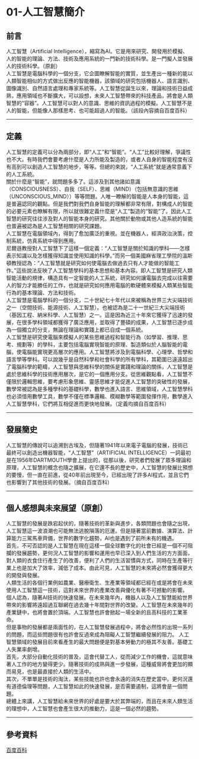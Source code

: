 01-人工智慧簡介
=====
前言
---
  人工智慧（Artificial Intelligence），縮寫為AI。它是用來研究、開發用於模擬、人的智能的理論、方法、技術及應用系統的一門新的技術科學。是一門擬人並發展人的技術科學。（原創）<br>
  人工智慧是電腦科學的一個分支，它企圖瞭解智能的實質，並生產出一種新的能以人類智能相似的方式做出反應的智能機器，該領域的研究包括機器人、語言識別、圖像識別、自然語言處理和專家系統等。人工智慧從誕生以來，理論和技術日益成熟，應用領域也不斷擴大，可以設想，未來人工智慧帶來的科技產品，將會是人類智慧的“容器”。人工智慧可以對人的意識、思維的資訊過程的模擬。人工智慧不是人的智能，但能像人那樣思考、也可能超過人的智能。（該段內容摘自百度百科）<br>
  **********
定義
----
  人工智慧的定義可以分為兩部分，即“人工”和“智能”。“人工”比較好理解，爭議性也不大。有時我們會要考慮什麼是人力所能及製造的，或者人自身的智能程度有沒有高到可以創造人工智慧的地步，等等。但總的來說，“人工系統”就是通常意義下的人工系統。<br>
關於什麼是“智能”，就問題多多了。這涉及到其他諸如意識（CONSCIOUSNESS）、自我（SELF）、思維（MIND）（包括無意識的思維（UNCONSCIOUS_MIND））等等問題。人唯一瞭解的智能是人本身的智能，這是普遍認同的觀點。但是我們對我們自身智能的理解都非常有限，對構成人的智能的必要元素也瞭解有限，所以就很難定義什麼是“人工”製造的“智能”了。因此人工智慧的研究往往涉及對人的智能本身的研究。其他關於動物或其他人造系統的智能也普遍被認為是人工智慧相關的研究課題。<br>
人工智慧在電腦領域內，得到了愈加廣泛的重視。並在機器人，經濟政治決策，控制系統，仿真系統中得到應用。<br>
尼爾遜教授對人工智慧下了這樣一個定義：“人工智慧是關於知識的學科――怎樣表示知識以及怎樣獲得知識並使用知識的科學。”而另一個美國麻省理工學院的溫斯頓教授認為：“人工智慧就是研究如何使電腦去做過去只有人才能做的智能工作。”這些說法反映了人工智慧學科的基本思想和基本內容。即人工智慧是研究人類智能活動的規律，構造具有一定智能的人工系統，研究如何讓電腦去完成以往需要人的智力才能勝任的工作，也就是研究如何應用電腦的軟硬體來模擬人類某些智能行為的基本理論、方法和技術。<br>
人工智慧是電腦學科的一個分支，二十世紀七十年代以來被稱為世界三大尖端技術之一（空間技術、能源技術、人工智慧）。也被認為是二十一世紀三大尖端技術（基因工程、納米科學、人工智慧）之一。這是因為近三十年來它獲得了迅速的發展，在很多學科領域都獲得了廣泛應用，並取得了豐碩的成果，人工智慧已逐步成為一個獨立的分支，無論在理論和實踐上都已自成一個系統。<br>
人工智慧是研究使電腦來模擬人的某些思維過程和智能行為（如學習、推理、思考、規劃等）的學科，主要包括電腦實現智能的原理、製造類似於人腦智能的電腦，使電腦能實現更高層次的應用。人工智慧將涉及到電腦科學、心理學、哲學和語言學等學科。可以說幾乎是自然科學和社會科學的所有學科，其範圍已遠遠超出了電腦科學的範疇，人工智慧與思維科學的關係是實踐和理論的關係，人工智慧是處於思維科學的技術應用層次，是它的一個應用分支。從思維觀點看，人工智慧不僅限於邏輯思維，要考慮形象思維、靈感思維才能促進人工智慧的突破性的發展，數學常被認為是多種學科的基礎科學，數學也進入語言、思維領域，人工智慧學科也必須借用數學工具，數學不僅在標準邏輯、模糊數學等範圍發揮作用，數學進入人工智慧學科，它們將互相促進而更快地發展。（定義均摘自百度百科）<br>
***********
發展簡史
------
人工智慧的傳說可以追溯到古埃及，但隨著1941年以來電子電腦的發展，技術已最終可以創造出機器智能，“人工智慧”（ARTIFICIAL INTELLIGENCE）一詞最初是在1956年DARTMOUTH學會上提出的，從那以後，研究者們發展了眾多理論和原理，人工智慧的概念也隨之擴展，在它還不長的歷史中，人工智慧的發展比預想的要慢，但一直在前進，從40年前出現至今，已經出現了許多AI程式，並且它們也影響到了其他技術的發展。（摘自百度百科）<br>
********
個人感想與未來展望（原創）
-------
人工智慧的發展是跌宕起伏的，隨著技術的革新與進步，各類問題也會隨之出現，人工智慧這一波浪潮也可能無法逃脫隕落的厄運。但是隨著當前數據、演算法、計算能力三駕馬車齊備，世界的數字化趨勢，AI也是遇到了前所未有的機遇。<br>
首先，不可否認的是人工智慧在現在這樣一個全球數字化的社會已經是一個不可阻攔的發展趨勢，更何況人工智慧的影響和運用也早已深入到人們生活的方方面面，對人類的衣食住行產生了的改善，便利了人們的生活習慣與方式，同時在生產等行業上也是加大了效率，減低了成本。由此可見，人工智慧的未來將必然會獲得更大的開發與發展。<br>
人類生活的各個行業例如農業、醫療衛生、生產業等領域都已經在或是將會在未來使用人工智慧這一技術，這對未來世界的產業改善與優化有著不可撼動的影響。<br>
個人認為，隨著AI技術的快速發展。在未來幾年內，機器人以及人工智慧能給世界帶來的影響將遠超過互聯網在過去幾十年間對世界的改變。人工智慧在未來幾年的產業鏈中，也將會置於頂端。人工智慧也許會掀起一場全新的且高科技的工業革命。<br>
但是事物的發展都是兩面性的，在人工智慧發展過程中，將會必然性的出現一系列的問題，而這些問題很有也許會反過來成為阻礙人工智慧繼續發展的阻力。
人工智慧領域的發展目前來看產生的最大問題便是對基本勞動力的極其不友善。基礎工人失業率劇增。<br>
首先，大部分自動化技術的普及，這會代替工人，從而減少工作的機會，這就意味著人工作的地方變得更少。隨著技術的成熟與進一步發展，這種威脅將會更加的顯而易見，也是最直接於人類的生活中。<br>
其次，不單單是技術的淘汰，某些技能也許也會永遠的消失在歷史當中。更何況還有道德倫理等問題，人工智慧如此的快速發展，是否需要遏制，這將會是一個問題。<br>
總體上來講，人工智慧給未來世界的好處是要大於其弊端的，而且在未來人類生活的理想中，人工智慧也會產生很大的推動力，這是一個必然的趨勢。<br>
*******
參考資料
------
[百度百科](https://baike.baidu.com/item/人工智能/9180)
